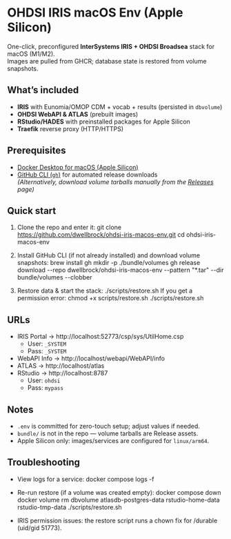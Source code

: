# OHDSI IRIS macOS Env (Apple Silicon)

One-click, preconfigured **InterSystems IRIS + OHDSI Broadsea** stack for macOS (M1/M2).  
Images are pulled from GHCR; database state is restored from volume snapshots.

## What’s included
- **IRIS** with Eunomia/OMOP CDM + vocab + results (persisted in `dbvolume`)
- **OHDSI WebAPI & ATLAS** (prebuilt images)
- **RStudio/HADES** with preinstalled packages for Apple Silicon
- **Traefik** reverse proxy (HTTP/HTTPS)

## Prerequisites
- [Docker Desktop for macOS (Apple Silicon)](https://www.docker.com/products/docker-desktop/)
- [GitHub CLI (`gh`)](https://cli.github.com/) for automated release downloads  
  *(Alternatively, download volume tarballs manually from the [Releases](https://github.com/dwellbrock/ohdsi-iris-macos-env/releases) page)*

## Quick start

1. Clone the repo and enter it:
   git clone https://github.com/dwellbrock/ohdsi-iris-macos-env.git
   cd ohdsi-iris-macos-env

2. Install GitHub CLI (if not already installed) and download volume snapshots:
   brew install gh
   mkdir -p ./bundle/volumes
   gh release download --repo dwellbrock/ohdsi-iris-macos-env --pattern "*.tar" --dir bundle/volumes --clobber

3. Restore data & start the stack:
   ./scripts/restore.sh
   If you get a permission error:
   chmod +x scripts/restore.sh
   ./scripts/restore.sh

## URLs
- IRIS Portal → http://localhost:52773/csp/sys/UtilHome.csp  
  - User: `_SYSTEM`  
  - Pass: `_SYSTEM`
- WebAPI Info → http://localhost/webapi/WebAPI/info  
- ATLAS → http://localhost/atlas  
- RStudio → http://localhost:8787  
  - User: `ohdsi`  
  - Pass: `mypass`

## Notes
- `.env` is committed for zero-touch setup; adjust values if needed.
- `bundle/` is not in the repo — volume tarballs are Release assets.
- Apple Silicon only: images/services are configured for `linux/arm64`.

## Troubleshooting
- View logs for a service:
  docker compose logs -f <service-name>

- Re-run restore (if a volume was created empty):
  docker compose down
  docker volume rm dbvolume atlasdb-postgres-data rstudio-home-data rstudio-tmp-data
  ./scripts/restore.sh

- IRIS permission issues: the restore script runs a chown fix for /durable (uid/gid 51773).
